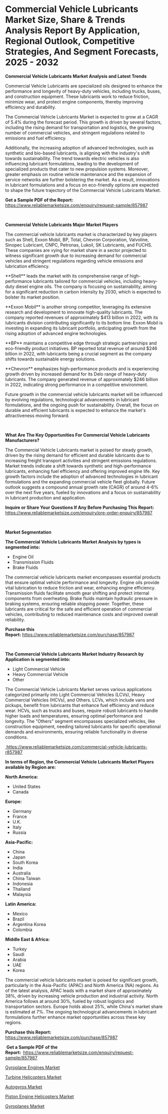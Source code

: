 <p><h1>Commercial Vehicle Lubricants Market Size, Share & Trends Analysis Report By Application, Regional Outlook, Competitive Strategies, And Segment Forecasts, 2025 - 2032</h1></p><p><strong>Commercial Vehicle Lubricants Market Analysis and Latest Trends</strong></p>
<p><p>Commercial Vehicle Lubricants are specialized oils designed to enhance the performance and longevity of heavy-duty vehicles, including trucks, buses, and construction equipment. These lubricants work to reduce friction, minimize wear, and protect engine components, thereby improving efficiency and durability.</p><p>The Commercial Vehicle Lubricants Market is expected to grow at a CAGR of 5.4% during the forecast period. This growth is driven by several factors, including the rising demand for transportation and logistics, the growing number of commercial vehicles, and stringent regulations related to emissions and fuel efficiency. </p><p>Additionally, the increasing adoption of advanced technologies, such as synthetic and bio-based lubricants, is aligning with the industry's shift towards sustainability. The trend towards electric vehicles is also influencing lubricant formulations, leading to the development of specialized products that cater to new propulsion systems. Moreover, greater emphasis on routine vehicle maintenance and the expansion of service networks are further bolstering the market. As a result, innovations in lubricant formulations and a focus on eco-friendly options are expected to shape the future trajectory of the Commercial Vehicle Lubricants Market.</p></p>
<p><strong>Get a Sample PDF of the Report:&nbsp;</strong> <a href="https://www.reliablemarketsize.com/enquiry/request-sample/857987?utm_campaign=1898&utm_medium=2&utm_source=Github&utm_content=ia&utm_term=30032025&utm_id=commercial-vehicle-lubricants">https://www.reliablemarketsize.com/enquiry/request-sample/857987</a></p>
<p>&nbsp;</p>
<p><strong>Commercial Vehicle Lubricants Major Market Players</strong></p>
<p><p>The commercial vehicle lubricants market is characterized by key players such as Shell, Exxon Mobil, BP, Total, Chevron Corporation, Valvoline, Sinopec Lubricant, CNPC, Petronas, Lukoil, SK Lubricants, and FUCHS. These companies are vying for market share in a sector projected to witness significant growth due to increasing demand for commercial vehicles and stringent regulations regarding vehicle emissions and lubrication efficiency.</p><p>**Shell** leads the market with its comprehensive range of high-performance lubricants tailored for commercial vehicles, including heavy-duty diesel engine oils. The company is focusing on sustainability, aiming for a significant reduction in carbon intensity by 2030, which is expected to bolster its market position.</p><p>**Exxon Mobil** is another strong competitor, leveraging its extensive research and development to innovate high-quality lubricants. The company reported revenues of approximately $413 billion in 2022, with its lubricants division contributing significantly to its bottom line. Exxon Mobil is investing in expanding its lubricant portfolio, anticipating growth from the rising adoption of advanced engine technologies.</p><p>**BP** maintains a competitive edge through strategic partnerships and eco-friendly product initiatives. BP reported total revenue of around $246 billion in 2022, with lubricants being a crucial segment as the company shifts towards sustainable energy solutions.</p><p>**Chevron** emphasizes high-performance products and is experiencing growth driven by increased demand for its Delo range of heavy-duty lubricants. The company generated revenue of approximately $246 billion in 2022, indicating strong performance in a competitive environment.</p><p>Future growth in the commercial vehicle lubricants market will be influenced by evolving regulations, technological advancements in lubricant formulations, and the ongoing push for sustainability. Overall, the focus on durable and efficient lubricants is expected to enhance the market's attractiveness moving forward.</p></p>
<p>&nbsp;</p>
<p><strong>What Are The Key Opportunities For Commercial Vehicle Lubricants Manufacturers?</strong></p>
<p><p>The Commercial Vehicle Lubricants market is poised for steady growth, driven by the rising demand for efficient and durable lubricants due to increasing freight transport activities and stringent emissions regulations. Market trends indicate a shift towards synthetic and high-performance lubricants, enhancing fuel efficiency and offering improved engine life. Key growth factors include the adoption of advanced technologies in lubricant formulations and the expanding commercial vehicle fleet globally. Future outlook suggests a compound annual growth rate (CAGR) of around 4-6% over the next five years, fueled by innovations and a focus on sustainability in lubricant production and application.</p></p>
<p><strong>Inquire or Share Your Questions If Any Before Purchasing This Report:</strong> <a href="https://www.reliablemarketsize.com/enquiry/pre-order-enquiry/857987?utm_campaign=1898&utm_medium=2&utm_source=Github&utm_content=ia&utm_term=30032025&utm_id=commercial-vehicle-lubricants">https://www.reliablemarketsize.com/enquiry/pre-order-enquiry/857987</a></p>
<p>&nbsp;</p>
<p><strong>Market Segmentation</strong></p>
<p><strong>The Commercial Vehicle Lubricants Market Analysis by types is segmented into:</strong></p>
<p><ul><li>Engine Oil</li><li>Transmission Fluids</li><li>Brake Fluids</li></ul></p>
<p><p>The commercial vehicle lubricants market encompasses essential products that ensure optimal vehicle performance and longevity. Engine oils provide vital lubrication to reduce friction and wear, enhancing engine efficiency. Transmission fluids facilitate smooth gear shifting and protect internal components from overheating. Brake fluids maintain hydraulic pressure in braking systems, ensuring reliable stopping power. Together, these lubricants are critical for the safe and efficient operation of commercial vehicles, contributing to reduced maintenance costs and improved overall reliability.</p></p>
<p><strong>Purchase this Report:&nbsp;</strong><a href="https://www.reliablemarketsize.com/purchase/857987?utm_campaign=1898&utm_medium=2&utm_source=Github&utm_content=ia&utm_term=30032025&utm_id=commercial-vehicle-lubricants">https://www.reliablemarketsize.com/purchase/857987</a></p>
<p>&nbsp;</p>
<p><strong>The Commercial Vehicle Lubricants Market Industry Research by Application is segmented into:</strong></p>
<p><ul><li>Light Commercial Vehicle</li><li>Heavy Commercial Vehicle</li><li>Other</li></ul></p>
<p><p>The Commercial Vehicle Lubricants Market serves various applications categorized primarily into Light Commercial Vehicles (LCVs), Heavy Commercial Vehicles (HCVs), and Others. LCVs, which include vans and pickups, benefit from lubricants that enhance fuel efficiency and reduce wear. HCVs, such as trucks and buses, require robust lubricants to handle higher loads and temperatures, ensuring optimal performance and longevity. The "Others" segment encompasses specialized vehicles, like construction equipment, needing tailored lubricants for specific operational demands and environments, ensuring reliable functionality in diverse conditions.</p></p>
<p><a href="https://www.reliablemarketsize.com/commercial-vehicle-lubricants-r857987?utm_campaign=1898&utm_medium=2&utm_source=Github&utm_content=ia&utm_term=30032025&utm_id=commercial-vehicle-lubricants">&nbsp;https://www.reliablemarketsize.com/commercial-vehicle-lubricants-r857987</a></p>
<p><strong>In terms of Region, the Commercial Vehicle Lubricants Market Players available by Region are:</strong></p>
<p>
    <p> <strong> North America: </strong>
        <ul>
            <li>United States</li>
            <li>Canada</li>
        </ul>
        </p> 
    <p> <strong> Europe: </strong>
        <ul>
            <li>Germany</li>
            <li>France</li>
            <li>U.K.</li>
            <li>Italy</li>
            <li>Russia</li>
        </ul>
        </p> 
    <p> <strong> Asia-Pacific: </strong>
        <ul>
            <li>China</li>
            <li>Japan</li>
            <li>South Korea</li>
            <li>India</li>
            <li>Australia</li>
            <li>China Taiwan</li>
            <li>Indonesia</li>
            <li>Thailand</li>
            <li>Malaysia</li>
        </ul>
        </p> 
    <p> <strong> Latin America: </strong>
        <ul>
            <li>Mexico</li>
            <li>Brazil</li>
            <li>Argentina Korea</li>
            <li>Colombia</li>
        </ul>
        </p> 
    <p> <strong> Middle East & Africa: </strong>
        <ul>
            <li>Turkey</li>
            <li>Saudi</li>
            <li>Arabia</li>
            <li>UAE</li>
            <li>Korea</li>
        </ul>
    </p>
    </p>
<p><p>The commercial vehicle lubricants market is poised for significant growth, particularly in the Asia-Pacific (APAC) and North America (NA) regions. As of the latest analysis, APAC leads with a market share of approximately 38%, driven by increasing vehicle production and industrial activity. North America follows at around 30%, fueled by robust logistics and transportation sectors. Europe holds about 25%, while China's market share is estimated at 7%. The ongoing technological advancements in lubricant formulations further enhance market opportunities across these key regions.</p></p>
<p><strong>Purchase this Report: </strong><a href="https://www.reliablemarketsize.com/purchase/857987?utm_campaign=1898&utm_medium=2&utm_source=Github&utm_content=ia&utm_term=30032025&utm_id=commercial-vehicle-lubricants">https://www.reliablemarketsize.com/purchase/857987</a></p>
<p>&nbsp;<strong>Get a Sample PDF of the Report:&nbsp;&nbsp;</strong><a href="https://www.reliablemarketsize.com/enquiry/request-sample/857987?utm_campaign=1898&utm_medium=2&utm_source=Github&utm_content=ia&utm_term=30032025&utm_id=commercial-vehicle-lubricants">https://www.reliablemarketsize.com/enquiry/request-sample/857987</a></p>
<p><strong></strong></p>
<p><p><a href="https://github.com/poskaturovtl/Market-Research-Report-List-1/blob/main/gyroplane-engines-market.md?utm_campaign=1898&utm_medium=2&utm_source=Github&utm_content=ia&utm_term=30032025&utm_id=commercial-vehicle-lubricants">Gyroplane Engines Market</a></p><p><a href="https://github.com/duerknikko44/Market-Research-Report-List-1/blob/main/turbine-helicopters-market.md?utm_campaign=1898&utm_medium=2&utm_source=Github&utm_content=ia&utm_term=30032025&utm_id=commercial-vehicle-lubricants">Turbine Helicopters Market</a></p><p><a href="https://github.com/kreilkoffas4/Market-Research-Report-List-1/blob/main/autogyros-market.md?utm_campaign=1898&utm_medium=2&utm_source=Github&utm_content=ia&utm_term=30032025&utm_id=commercial-vehicle-lubricants">Autogyros Market</a></p><p><a href="https://github.com/paulierasho/Market-Research-Report-List-1/blob/main/piston-engine-helicopters-market.md?utm_campaign=1898&utm_medium=2&utm_source=Github&utm_content=ia&utm_term=30032025&utm_id=commercial-vehicle-lubricants">Piston Engine Helicopters Market</a></p><p><a href="https://github.com/rafiishibu00/Market-Research-Report-List-1/blob/main/gyroplanes-market.md?utm_campaign=1898&utm_medium=2&utm_source=Github&utm_content=ia&utm_term=30032025&utm_id=commercial-vehicle-lubricants">Gyroplanes Market</a></p></p>